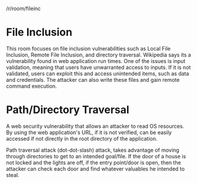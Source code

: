 /r/room/fileinc

# File Inclusion
This room focuses on file inclusion vulnerabilities such as Local File Inclusion, Remote File Inclusion, and directory traversal. Wikipedia says its a vulnerability found in web application run times. 
One of the issues is input validation, meaning that users have unwarranted access
to inputs. If it is not validated, users can exploit this and access unintended items, such as data and credentials. The attacker can also write these files and gain remote command execution.


# Path/Directory Traversal
A web security vulnerability that allows an attacker to read OS resources. By using the web application's URL, if it is not verified, can be easily accessed if not directly in the root directory of the application. 

Path traversal attack (dot-dot-slash) attack, takes advantage of moving through directories to get to an intended goal/file. If the door of a house is not locked and the lights are off, if the entry point/door is open, then the attacker can check each door and find whatever valuables he intended to steal.

